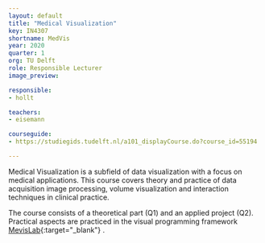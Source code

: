 ```yaml
---
layout: default
title: "Medical Visualization"
key: IN4307
shortname: MedVis
year: 2020
quarter: 1
org: TU Delft
role: Responsible Lecturer
image_preview:

responsible:
- hollt

teachers:
- eisemann

courseguide:
- https://studiegids.tudelft.nl/a101_displayCourse.do?course_id=55194

---
```

Medical Visualization is a subfield of data visualization with a focus on medical applications. This course covers  theory and practice of data acquisition image processing, volume visualization and interaction techniques in clinical practice.

The course consists of a theoretical part (Q1) and an applied project (Q2). Practical aspects are practiced in the visual programming framework [MevisLab](https://www.mevislab.de){:target="_blank"} .
